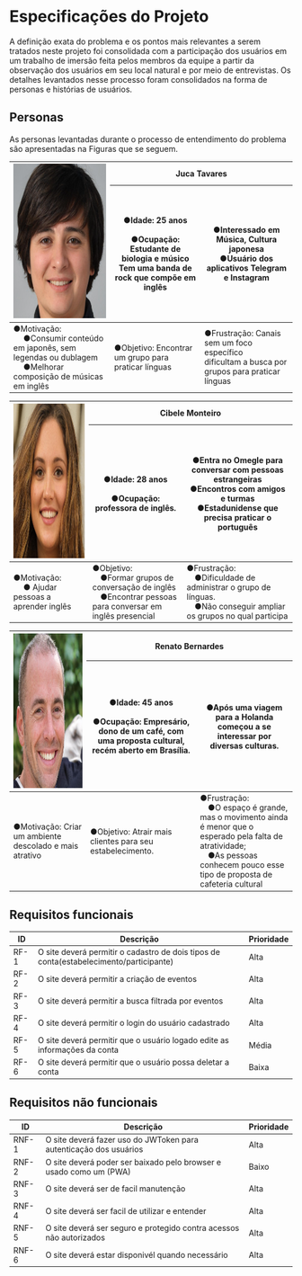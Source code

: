 # Especificações do Projeto

A definição exata do problema e os pontos mais relevantes a serem tratados neste projeto foi consolidada com a participação dos usuários em um trabalho de imersão feita pelos membros da equipe a partir da observação dos usuários em seu local natural e por meio de entrevistas. Os detalhes levantados nesse processo foram consolidados na forma de personas e histórias de usuários.

## Personas

As personas levantadas durante o processo de entendimento do problema são apresentadas na Figuras que se seguem.

<table class="tg">
<thead>
  <tr>
    <th class="tg-0pky" rowspan="2">
      <img src="./Persona1_Juca_Tavares.jpg" width="272" height="275">
    </th>
    <th class="tg-pie6" colspan="2"><span style="font-weight:bold">Juca Tavares</span></th>
  </tr>
  <tr>
    <th class="tg-0pky">●Idade: 25 anos<br><br> ●Ocupação: Estudante de biologia e músico <br> Tem uma banda de rock que compõe em inglês</th>
    <th class="tg-0pky">●Interessado em Música, Cultura japonesa <br> ●Usuário dos aplicativos Telegram e Instagram</th>
  </tr>
</thead>
<tbody>
  <tr>
    <td class="tg-0pky">●Motivação:<br> 
        &emsp; ●Consumir conteúdo em japonês, sem legendas ou dublagem<br>
        &emsp; ●Melhorar composição de músicas em inglês</td>
    <td class="tg-0pky">●Objetivo: Encontrar um grupo para praticar línguas</td>
    <td class="tg-0pky">●Frustração: Canais sem um foco específico <br> dificultam a busca por grupos para praticar línguas
  </tr>
</tbody>
</table>

<table class="tg">
<thead>
  <tr>
    <th class="tg-0pky" rowspan="2">
      <img src="./Persona2_Cibele_Monteiro.jpg" width="272" height="275">
    </th>
    <th class="tg-pie6" colspan="2"><span style="font-weight:bold">Cibele Monteiro</span></th>
  </tr>
  <tr>
    <th class="tg-0pky">●Idade: 28 anos<br><br> ●Ocupação: professora de inglês.</th>
    <th class="tg-0pky">●Entra no Omegle para conversar com pessoas estrangeiras <br> ●Encontros com amigos e turmas <br>●Estadunidense que precisa praticar o português </th>
  </tr>
</thead>
<tbody>
  <tr>
    <td class="tg-0pky">●Motivação:<br> 
        &emsp; ●	Ajudar pessoas a aprender inglês
    <td class="tg-0pky">●Objetivo: <br>&emsp;●Formar grupos de conversação de inglês <br>&emsp;●Encontrar pessoas para conversar em inglês presencial</td>
    <td class="tg-0pky">●Frustração: <br>&emsp;●Dificuldade de administrar o grupo de línguas. <br>&emsp;●Não conseguir ampliar os grupos no qual participa
  </tr>
</tbody>
</table>

<table class="tg">
<thead>
  <tr>
    <th class="tg-0pky" rowspan="2">
      <img src="./Persona3_Renato_Bernardes.jpg" width="272" height="275">
    </th>
    <th class="tg-pie6" colspan="2"><span style="font-weight:bold">Renato Bernardes</span></th>
  </tr>
  <tr>
    <th class="tg-0pky">●Idade: 45 anos<br><br> ●Ocupação: Empresário, dono de um café, com uma proposta cultural, recém aberto em Brasília.</th>
    <th class="tg-0pky">●Após uma viagem para a Holanda começou a se interessar por diversas culturas.</th>
  </tr>
</thead>
<tbody>
  <tr>
    <td class="tg-0pky">●Motivação: Criar um ambiente descolado e mais atrativo
    <td class="tg-0pky">●Objetivo: Atrair mais clientes para seu estabelecimento.</td>
    <td class="tg-0pky">●Frustração: <br>&emsp;●O espaço é grande, mas o movimento ainda é menor que o esperado pela falta de atratividade; <br>&emsp;●As pessoas conhecem pouco esse tipo de proposta de cafeteria cultural
  </tr>
</tbody>
</table>


## Requisitos funcionais

<table class="tg">
<thead>
  <tr>
    <th class="tg-99c3"><span style="font-weight:bold">ID</span></th>
    <th class="tg-99c3"><span style="font-weight:bold">Descrição</span></th>
    <th class="tg-99c3"><span style="font-weight:bold">Prioridade</span></th>
  </tr>
</thead>
<tbody>
  <tr>
    <td class="tg-0lax">RF-1</td>
    <td class="tg-0lax">O site deverá permitir o cadastro de dois tipos de conta(estabelecimento/participante)</td>
    <td class="tg-0lax">Alta</td>
  </tr>
  <tr>
    <td class="tg-0lax">RF-2</td>
    <td class="tg-0lax">O site deverá permitir a criação de eventos</td>
    <td class="tg-0lax">Alta</td>
  </tr>
  <tr>
    <td class="tg-0lax">RF-3</td>
    <td class="tg-0lax">O site deverá permitir a busca filtrada por eventos</td>
    <td class="tg-0lax">Alta</td>
  </tr>
  <tr>
    <td class="tg-0lax">RF-4</td>
    <td class="tg-0lax">O site deverá permitir o login do usuário cadastrado</td>
    <td class="tg-0lax">Alta</td>
  </tr>
  <tr>
    <td class="tg-0lax">RF-5</td>
    <td class="tg-0lax">O site deverá permitir que o usuário logado edite as informações da conta</td>
    <td class="tg-0lax">Média</td>
  </tr>
  <tr>
    <td class="tg-0lax">RF-6</td>
    <td class="tg-0lax">O site deverá permitir que o usuário possa deletar a conta</td>
    <td class="tg-0lax">Baixa</td>
  </tr>
</tbody>
</table>

## Requisitos não funcionais

<table class="tg">
<thead>
  <tr>
    <th class="tg-99c3"><span style="font-weight:bold">ID</span></th>
    <th class="tg-99c3"><span style="font-weight:bold">Descrição</span></th>
    <th class="tg-99c3"><span style="font-weight:bold">Prioridade</span></th>
  </tr>
</thead>
<tbody>
  <tr>
    <td class="tg-0lax">RNF-1</td>
    <td class="tg-0lax">O site deverá fazer uso do JWToken para autenticação dos usuários</td>
    <td class="tg-0lax">Alta</td>
  </tr>
  <tr>
    <td class="tg-0lax">RNF-2</td>
    <td class="tg-0lax">O site deverá poder ser baixado pelo browser e usado como um (PWA)</td>
    <td class="tg-0lax">Baixo</td>
  </tr>
  <tr>
    <td class="tg-0lax">RNF-3</td>
    <td class="tg-0lax">O site deverá ser de facil manutenção</td>
    <td class="tg-0lax">Alta</td>
  </tr>
  <tr>
    <td class="tg-0lax">RNF-4</td>
    <td class="tg-0lax">O site deverá ser facil de utilizar e entender</td>
    <td class="tg-0lax">Alta</td>
  </tr>
  <tr>
    <td class="tg-0lax">RNF-5</td>
    <td class="tg-0lax">O site deverá ser seguro e protegido contra acessos não autorizados</td>
    <td class="tg-0lax">Alta</td>
  </tr>
  <tr>
    <td class="tg-0lax">RNF-6</td>
    <td class="tg-0lax">O site deverá estar disponivél quando necessário</td>
    <td class="tg-0lax">Alta</td>
  </tr>
</tbody>
</table>